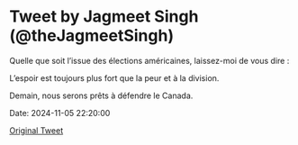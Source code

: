 # Tweet by Jagmeet Singh (@theJagmeetSingh)

Quelle que soit l’issue des élections américaines, laissez-moi de vous dire :

L’espoir est toujours plus fort que la peur et à la division.

Demain, nous serons prêts à défendre le Canada.

Date: 2024-11-05 22:20:00

[Original Tweet](https://x.com/theJagmeetSingh/status/1853925257893007671)
